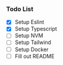 ### Todo List
- [x] Setup Eslint
- [x] Setup Typescript
- [ ] Setup NVM
- [ ] Setup Tailwind
- [ ] Setup Docker
- [ ] Fill out README